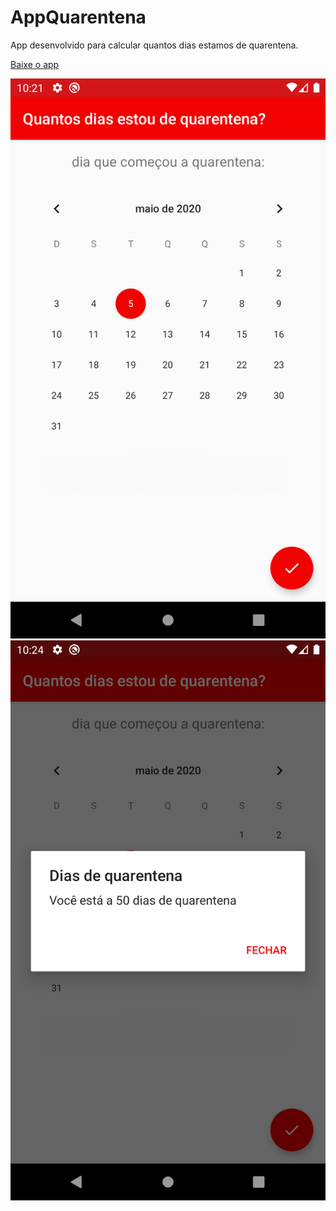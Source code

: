# AppQuarentena
App desenvolvido para calcular quantos dias estamos de quarentena.

[Baixe o app](https://play.google.com/store/apps/details?id=com.aidev.quantosdiasestoudequarentena)


![alt text](https://github.com/AnthoniIP/AppQuarentena/blob/master/device-2020-06-08-072138.png?raw=true)
![alt text](https://github.com/AnthoniIP/AppQuarentena/blob/master/device-2020-06-08-072444.png?raw=true)
